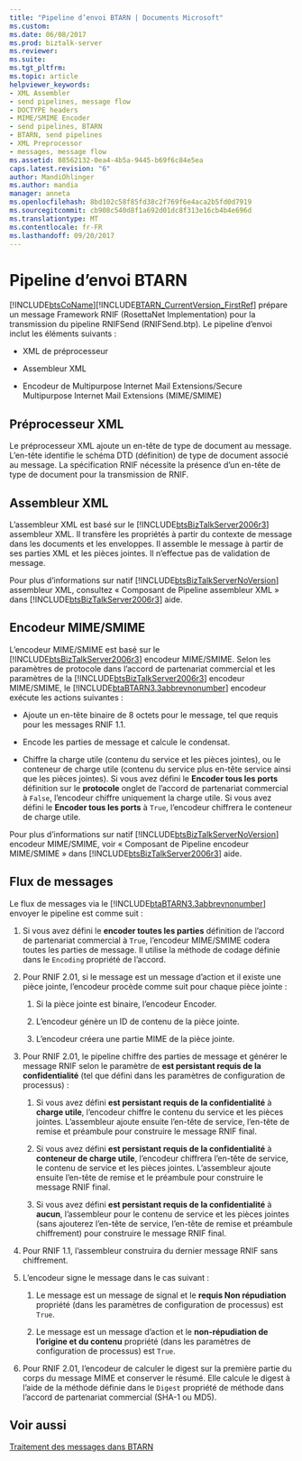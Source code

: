 ```yaml
---
title: "Pipeline d’envoi BTARN | Documents Microsoft"
ms.custom: 
ms.date: 06/08/2017
ms.prod: biztalk-server
ms.reviewer: 
ms.suite: 
ms.tgt_pltfrm: 
ms.topic: article
helpviewer_keywords:
- XML Assembler
- send pipelines, message flow
- DOCTYPE headers
- MIME/SMIME Encoder
- send pipelines, BTARN
- BTARN, send pipelines
- XML Preprocessor
- messages, message flow
ms.assetid: 88562132-0ea4-4b5a-9445-b69f6c84e5ea
caps.latest.revision: "6"
author: MandiOhlinger
ms.author: mandia
manager: anneta
ms.openlocfilehash: 8bd102c58f85fd38c2f769f6e4aca2b5fd0d7919
ms.sourcegitcommit: cb908c540d8f1a692d01dc8f313e16cb4b4e696d
ms.translationtype: MT
ms.contentlocale: fr-FR
ms.lasthandoff: 09/20/2017
---
```

# <a name="btarn-send-pipeline"></a>Pipeline d’envoi BTARN
[!INCLUDE[btsCoName](../../includes/btsconame-md.md)][!INCLUDE[BTARN_CurrentVersion_FirstRef](../../includes/btarn-currentversion-firstref-md.md)] prépare un message Framework RNIF (RosettaNet Implementation) pour la transmission du pipeline RNIFSend (RNIFSend.btp). Le pipeline d’envoi inclut les éléments suivants :  
  
-   XML de préprocesseur  
  
-   Assembleur XML  
  
-   Encodeur de Multipurpose Internet Mail Extensions/Secure Multipurpose Internet Mail Extensions (MIME/SMIME)  
  
## <a name="xml-preprocessor"></a>Préprocesseur XML  
 Le préprocesseur XML ajoute un en-tête de type de document au message. L’en-tête identifie le schéma DTD (définition) de type de document associé au message. La spécification RNIF nécessite la présence d’un en-tête de type de document pour la transmission de RNIF.  
  
## <a name="xml-assembler"></a>Assembleur XML  
 L’assembleur XML est basé sur le [!INCLUDE[btsBizTalkServer2006r3](../../includes/btsbiztalkserver2006r3-md.md)] assembleur XML. Il transfère les propriétés à partir du contexte de message dans les documents et les enveloppes. Il assemble le message à partir de ses parties XML et les pièces jointes. Il n’effectue pas de validation de message.  
  
 Pour plus d’informations sur natif [!INCLUDE[btsBizTalkServerNoVersion](../../includes/btsbiztalkservernoversion-md.md)] assembleur XML, consultez « Composant de Pipeline assembleur XML » dans [!INCLUDE[btsBizTalkServer2006r3](../../includes/btsbiztalkserver2006r3-md.md)] aide.  
  
## <a name="mimesmime-encoder"></a>Encodeur MIME/SMIME  
 L’encodeur MIME/SMIME est basé sur le [!INCLUDE[btsBizTalkServer2006r3](../../includes/btsbiztalkserver2006r3-md.md)] encodeur MIME/SMIME. Selon les paramètres de protocole dans l’accord de partenariat commercial et les paramètres de la [!INCLUDE[btsBizTalkServer2006r3](../../includes/btsbiztalkserver2006r3-md.md)] encodeur MIME/SMIME, le [!INCLUDE[btaBTARN3.3abbrevnonumber](../../includes/btabtarn3-3abbrevnonumber-md.md)] encodeur exécute les actions suivantes :  
  
-   Ajoute un en-tête binaire de 8 octets pour le message, tel que requis pour les messages RNIF 1.1.  
  
-   Encode les parties de message et calcule le condensat.  
  
-   Chiffre la charge utile (contenu du service et les pièces jointes), ou le conteneur de charge utile (contenu du service plus en-tête service ainsi que les pièces jointes). Si vous avez défini le **Encoder tous les ports** définition sur le **protocole** onglet de l’accord de partenariat commercial à `False`, l’encodeur chiffre uniquement la charge utile. Si vous avez défini le **Encoder tous les ports** à `True`, l’encodeur chiffrera le conteneur de charge utile.  
  
 Pour plus d’informations sur natif [!INCLUDE[btsBizTalkServerNoVersion](../../includes/btsbiztalkservernoversion-md.md)] encodeur MIME/SMIME, voir « Composant de Pipeline encodeur MIME/SMIME » dans [!INCLUDE[btsBizTalkServer2006r3](../../includes/btsbiztalkserver2006r3-md.md)] aide.  
  
## <a name="message-flow"></a>Flux de messages  
 Le flux de messages via le [!INCLUDE[btaBTARN3.3abbrevnonumber](../../includes/btabtarn3-3abbrevnonumber-md.md)] envoyer le pipeline est comme suit :  
  
1.  Si vous avez défini le **encoder toutes les parties** définition de l’accord de partenariat commercial à `True`, l’encodeur MIME/SMIME codera toutes les parties de message. Il utilise la méthode de codage définie dans le `Encoding` propriété de l’accord.  
  
2.  Pour RNIF 2.01, si le message est un message d’action et il existe une pièce jointe, l’encodeur procède comme suit pour chaque pièce jointe :  
  
    1.  Si la pièce jointe est binaire, l’encodeur Encoder.  
  
    2.  L’encodeur génère un ID de contenu de la pièce jointe.  
  
    3.  L’encodeur créera une partie MIME de la pièce jointe.  
  
3.  Pour RNIF 2.01, le pipeline chiffre des parties de message et générer le message RNIF selon le paramètre de **est persistant requis de la confidentialité** (tel que défini dans les paramètres de configuration de processus) :  
  
    1.  Si vous avez défini **est persistant requis de la confidentialité** à **charge utile**, l’encodeur chiffre le contenu du service et les pièces jointes. L’assembleur ajoute ensuite l’en-tête de service, l’en-tête de remise et préambule pour construire le message RNIF final.  
  
    2.  Si vous avez défini **est persistant requis de la confidentialité** à **conteneur de charge utile**, l’encodeur chiffrera l’en-tête de service, le contenu de service et les pièces jointes. L’assembleur ajoute ensuite l’en-tête de remise et le préambule pour construire le message RNIF final.  
  
    3.  Si vous avez défini **est persistant requis de la confidentialité** à **aucun**, l’assembleur pour le contenu de service et les pièces jointes (sans ajouterez l’en-tête de service, l’en-tête de remise et préambule chiffrement) pour construire le message RNIF final.  
  
4.  Pour RNIF 1.1, l’assembleur construira du dernier message RNIF sans chiffrement.  
  
5.  L’encodeur signe le message dans le cas suivant :  
  
    1.  Le message est un message de signal et le **requis Non répudiation** propriété (dans les paramètres de configuration de processus) est `True`.  
  
    2.  Le message est un message d’action et le **non-répudiation de l’origine et du contenu** propriété (dans les paramètres de configuration de processus) est `True`.  
  
6.  Pour RNIF 2.01, l’encodeur de calculer le digest sur la première partie du corps du message MIME et conserver le résumé. Elle calcule le digest à l’aide de la méthode définie dans le `Digest` propriété de méthode dans l’accord de partenariat commercial (SHA-1 ou MD5).  
  
## <a name="see-also"></a>Voir aussi  
 [Traitement des messages dans BTARN](../../adapters-and-accelerators/accelerator-rosettanet/message-processing-in-btarn.md)
